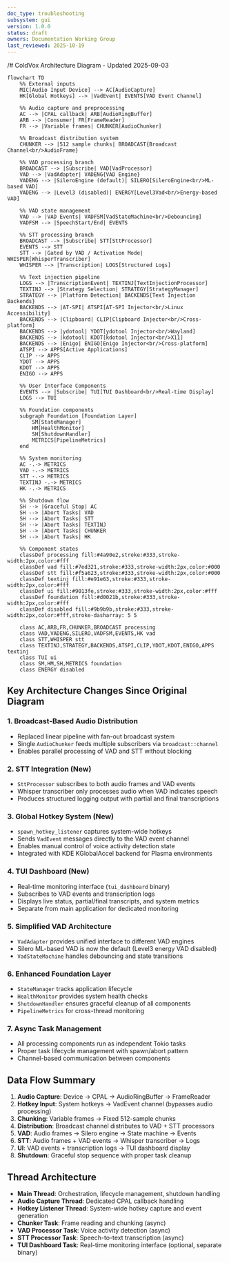 ```yaml
---
doc_type: troubleshooting
subsystem: gui
version: 1.0.0
status: draft
owners: Documentation Working Group
last_reviewed: 2025-10-19
---
```


/# ColdVox Architecture Diagram - Updated 2025-09-03

```mermaid
flowchart TD
    %% External inputs
    MIC[Audio Input Device] --> AC[AudioCapture]
    HK[Global Hotkeys] --> |VadEvent| EVENTS[VAD Event Channel]

    %% Audio capture and preprocessing
    AC --> |CPAL callback| ARB[AudioRingBuffer]
    ARB --> |Consumer| FR[FrameReader]
    FR --> |Variable frames| CHUNKER[AudioChunker]

    %% Broadcast distribution system
    CHUNKER --> |512 sample chunks| BROADCAST{Broadcast Channel<br/>AudioFrame}

    %% VAD processing branch
    BROADCAST --> |Subscribe| VAD[VadProcessor]
    VAD --> |VadAdapter| VADENG{VAD Engine}
    VADENG --> |SileroEngine (default)| SILERO[SileroEngine<br/>ML-based VAD]
    VADENG --> |Level3 (disabled)| ENERGY[Level3Vad<br/>Energy-based VAD]

    %% VAD state management
    VAD --> |VAD Events| VADFSM[VadStateMachine<br/>Debouncing]
    VADFSM --> |SpeechStart/End| EVENTS

    %% STT processing branch
    BROADCAST --> |Subscribe| STT[SttProcessor]
    EVENTS --> STT
    STT --> |Gated by VAD / Activation Mode| WHISPER[WhisperTranscriber]
    WHISPER --> |Transcription| LOGS[Structured Logs]

    %% Text injection pipeline
    LOGS --> |TranscriptionEvent| TEXTINJ[TextInjectionProcessor]
    TEXTINJ --> |Strategy Selection| STRATEGY[StrategyManager]
    STRATEGY --> |Platform Detection| BACKENDS{Text Injection Backends}
    BACKENDS --> |AT-SPI| ATSPI[AT-SPI Injector<br/>Linux Accessibility]
    BACKENDS --> |Clipboard| CLIP[Clipboard Injector<br/>Cross-platform]
    BACKENDS --> |ydotool| YDOT[ydotool Injector<br/>Wayland]
    BACKENDS --> |kdotool| KDOT[kdotool Injector<br/>X11]
    BACKENDS --> |Enigo| ENIGO[Enigo Injector<br/>Cross-platform]
    ATSPI --> APPS[Active Applications]
    CLIP --> APPS
    YDOT --> APPS
    KDOT --> APPS
    ENIGO --> APPS

    %% User Interface Components
    EVENTS --> |Subscribe| TUI[TUI Dashboard<br/>Real-time Display]
    LOGS --> TUI

    %% Foundation components
    subgraph Foundation [Foundation Layer]
        SM[StateManager]
        HM[HealthMonitor]
        SH[ShutdownHandler]
        METRICS[PipelineMetrics]
    end

    %% System monitoring
    AC -.-> METRICS
    VAD -.-> METRICS
    STT -.-> METRICS
    TEXTINJ -.-> METRICS
    HK -.-> METRICS

    %% Shutdown flow
    SH --> |Graceful Stop| AC
    SH --> |Abort Tasks| VAD
    SH --> |Abort Tasks| STT
    SH --> |Abort Tasks| TEXTINJ
    SH --> |Abort Tasks| CHUNKER
    SH --> |Abort Tasks| HK

    %% Component states
    classDef processing fill:#4a90e2,stroke:#333,stroke-width:2px,color:#fff
    classDef vad fill:#7ed321,stroke:#333,stroke-width:2px,color:#000
    classDef stt fill:#f5a623,stroke:#333,stroke-width:2px,color:#000
    classDef textinj fill:#e91e63,stroke:#333,stroke-width:2px,color:#fff
    classDef ui fill:#9013fe,stroke:#333,stroke-width:2px,color:#fff
    classDef foundation fill:#d0021b,stroke:#333,stroke-width:2px,color:#fff
    classDef disabled fill:#9b9b9b,stroke:#333,stroke-width:2px,color:#fff,stroke-dasharray: 5 5

    class AC,ARB,FR,CHUNKER,BROADCAST processing
    class VAD,VADENG,SILERO,VADFSM,EVENTS,HK vad
    class STT,WHISPER stt
    class TEXTINJ,STRATEGY,BACKENDS,ATSPI,CLIP,YDOT,KDOT,ENIGO,APPS textinj
    class TUI ui
    class SM,HM,SH,METRICS foundation
    class ENERGY disabled
```

## Key Architecture Changes Since Original Diagram

### 1. **Broadcast-Based Audio Distribution**
- Replaced linear pipeline with fan-out broadcast system
- Single `AudioChunker` feeds multiple subscribers via `broadcast::channel`
- Enables parallel processing of VAD and STT without blocking

### 2. **STT Integration (New)**
- `SttProcessor` subscribes to both audio frames and VAD events
- Whisper transcriber only processes audio when VAD indicates speech
- Produces structured logging output with partial and final transcriptions

### 3. **Global Hotkey System (New)**
- `spawn_hotkey_listener` captures system-wide hotkeys
- Sends `VadEvent` messages directly to the VAD event channel
- Enables manual control of voice activity detection state
- Integrated with KDE KGlobalAccel backend for Plasma environments

### 4. **TUI Dashboard (New)**
- Real-time monitoring interface (`tui_dashboard` binary)
- Subscribes to VAD events and transcription logs
- Displays live status, partial/final transcripts, and system metrics
- Separate from main application for dedicated monitoring

### 5. **Simplified VAD Architecture**
- `VadAdapter` provides unified interface to different VAD engines
- Silero ML-based VAD is now the default (Level3 energy VAD disabled)
- `VadStateMachine` handles debouncing and state transitions

### 6. **Enhanced Foundation Layer**
- `StateManager` tracks application lifecycle
- `HealthMonitor` provides system health checks
- `ShutdownHandler` ensures graceful cleanup of all components
- `PipelineMetrics` for cross-thread monitoring

### 7. **Async Task Management**
- All processing components run as independent Tokio tasks
- Proper task lifecycle management with spawn/abort pattern
- Channel-based communication between components

## Data Flow Summary

1. **Audio Capture**: Device → CPAL → AudioRingBuffer → FrameReader
2. **Hotkey Input**: System hotkeys → VadEvent channel (bypasses audio processing)
3. **Chunking**: Variable frames → Fixed 512-sample chunks
4. **Distribution**: Broadcast channel distributes to VAD + STT processors
5. **VAD**: Audio frames → Silero engine → State machine → Events
6. **STT**: Audio frames + VAD events → Whisper transcriber → Logs
7. **UI**: VAD events + transcription logs → TUI dashboard display
8. **Shutdown**: Graceful stop sequence with proper task cleanup

## Thread Architecture

- **Main Thread**: Orchestration, lifecycle management, shutdown handling
- **Audio Capture Thread**: Dedicated CPAL callback handling
- **Hotkey Listener Thread**: System-wide hotkey capture and event generation
- **Chunker Task**: Frame reading and chunking (async)
- **VAD Processor Task**: Voice activity detection (async)
- **STT Processor Task**: Speech-to-text transcription (async)
- **TUI Dashboard Task**: Real-time monitoring interface (optional, separate binary)
